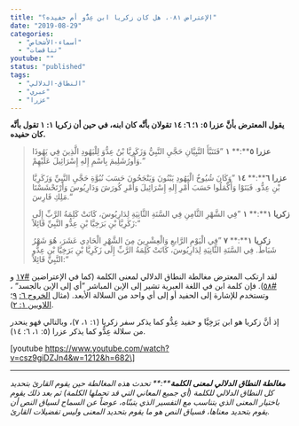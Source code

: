 ```yaml
---
title: "الإعتراض ٠٨١، هل كان زكريا ابن عِدُّو أم حفيده؟"
date: "2019-08-29"
categories: 
  - "أسماء-الأشخاص"
  - "تناقضات"
youtube: ""
status: "published"
tags: 
  - "النطاق-الدلالي"
  - "عبري"
  - "عزرا"
---
```


**يقول المعترض بأنَّ عزرا ٥: ١؛ ٦: ١٤ تقولان بأنَّه كان ابنه، في حين أن زكريا ١: ١ تقول بأنَّه كان حفيده.**

> **عزرا** **٥****:** **١** ”فَتَنَبَّأَ النَّبِيَّانِ حَجَّيِ النَّبِيُّ وَزَكَرِيَّا بْنُ عِدُّوَ لِلْيَهُودِ الَّذِينَ فِي يَهُوذَا وَأُورُشَلِيمَ بِاسْمِ إِلهِ إِسْرَائِيلَ عَلَيْهِمْ.“
> 
> **عزرا** **٦****:** **١٤** ”وَكَانَ شُيُوخُ الْيَهُودِ يَبْنُونَ وَيَنْجَحُونَ حَسَبَ نُبُوَّةِ حَجَّيِ النَّبِيِّ وَزَكَرِيَّا بْنِ عِدُّو. فَبَنَوْا وَأَكْمَلُوا حَسَبَ أَمْرِ إِلهِ إِسْرَائِيلَ وَأَمْرِ كُورَشَ وَدَارِيُوسَ وَأَرْتَحْشَسْتَا مَلِكِ فَارِسَ.“
> 
> **زكريا** **١****:** **١** ”فِي الشَّهْرِ الثَّامِنِ فِي السَّنَةِ الثَّانِيَةِ لِدَارِيُوسَ، كَانَتْ كَلِمَةُ الرَّبِّ إِلَى زَكَرِيَّا بْنِ بَرَخِيَّا بْنِ عِدُّو النَّبِيِّ قَائِلاً:“
> 
> **زكريا** **١****:** **٧** ”فِي الْيَوْمِ الرَّابعِ وَالْعِشْرِينَ مِنَ الشَّهْرِ الْحَادِي عَشَرَ، هُوَ شَهْرُ شَبَاطَ. فِي السَّنَةِ الثَّانِيَةِ لِدَارِيُوسَ، كَانَتْ كَلِمَةُ الرَّبِّ إِلَى زَكَرِيَّا بْنِ بَرَخِيَّا بْنِ عِدُّو النَّبِيِّ قَائِلاً:“

لقد ارتكب المعترض مغالطة النطاق الدلالي لمعنى الكلمة (كما في الإعتراضين [#١٧](http://apologitic.com/2019/02/20/objection017/) و [#٥٨](http://apologitic.com/2019/04/01/objection058/)). فإن كلمة ابن في اللغة العبرية تشير إلى الإبن المباشر ”أي إلى الإبن بالجسد“ ، وتستخدم للإشارة إلى الحفيد أو إلى أي واحد من السلالة الأبعد. (مثال [الخروج ٦:](https://biblia.com/books/ar-vandyke/ex6.9) [٩](https://biblia.com/books/ar-vandyke/ex6.9)؛ [اللاويين ١: ٢](https://biblia.com/books/ar-vandyke/lv1.2)).

إذ أنَّ زكريا هو ابن بَرَخِيَّا و حفيد عِدُّو كما يذكر سفر زكريا (١: ١، ٧)، وبالتالي فهو ينحدر من سلالة عِدُّو كما يذكر عزرا (٥: ١، ٦: ١٤).

\[youtube https://www.youtube.com/watch?v=csz9giDZJn4&w=1212&h=682\]

* * *

_**مغالطة** **النطاق** **الدلالي** **لمعنى** **الكلمة****:** تحدث هذه المغالطة حين يقوم القارئ بتحديد كل النطاق الدلالي للكلمة (أي جميع المعاني التي قد تحملها الكلمة) ثم بعد ذلك يقوم باختيار المعنى الذي يتناسب مع التفسير الذي يتبنّاه، عوضاً عن السماح لسياق النص أن يقوم بتحديد معناها، فسياق النص هو ما يقوم بتحديد المعنى وليس تفضيلات القارئ._
